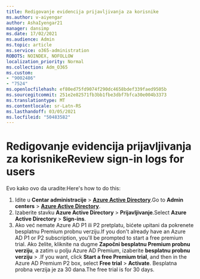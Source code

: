 ```yaml
---
title: Redigovanje evidencija prijavljivanja za korisnike
ms.author: v-aiyengar
author: AshaIyengar21
manager: dansimp
ms.date: 17/02/2021
ms.audience: Admin
ms.topic: article
ms.service: o365-administration
ROBOTS: NOINDEX, NOFOLLOW
localization_priority: Normal
ms.collection: Adm_O365
ms.custom:
- "9002486"
- "7524"
ms.openlocfilehash: ef80ed75fd9074f290dc4658bdef339faed9505b
ms.sourcegitcommit: 251e2e82571fb3bb1fbe3dbf7bfca30e004b3373
ms.translationtype: MT
ms.contentlocale: sr-Latn-RS
ms.lasthandoff: 03/05/2021
ms.locfileid: "50483582"
---
```

# <a name="review-sign-in-logs-for-users"></a><span data-ttu-id="53296-102">Redigovanje evidencija prijavljivanja za korisnike</span><span class="sxs-lookup"><span data-stu-id="53296-102">Review sign-in logs for users</span></span>

<span data-ttu-id="53296-103">Evo kako ovo da uradite:</span><span class="sxs-lookup"><span data-stu-id="53296-103">Here's how to do this:</span></span>

1. <span data-ttu-id="53296-104">Idite u **Centar administracije**  >  **[Azure Active Directory](https://go.microsoft.com/fwlink/p/?linkid=2067268)**.</span><span class="sxs-lookup"><span data-stu-id="53296-104">Go to **Admin centers** > **[Azure Active Directory](https://go.microsoft.com/fwlink/p/?linkid=2067268)**.</span></span>
1. <span data-ttu-id="53296-105">Izaberite stavku **Azure Active Directory**  >  **Prijavljivanje**.</span><span class="sxs-lookup"><span data-stu-id="53296-105">Select **Azure Active Directory** > **Sign-ins**.</span></span>
1. <span data-ttu-id="53296-106">Ako već nemate Azure AD P1 ili P2 pretplatu, bićete upitani da pokrenete besplatnu Premium probnu verziju.</span><span class="sxs-lookup"><span data-stu-id="53296-106">If you don't already have an Azure AD P1 or P2 subscription, you'll be prompted to start a free premium trial.</span></span> <span data-ttu-id="53296-107">Ako želite, kliknite na dugme **Započni besplatnu Premium probnu verziju**, a zatim u polju Azure AD Premium, izaberite **besplatnu probnu verziju**  >  .</span><span class="sxs-lookup"><span data-stu-id="53296-107">If you want, click **Start a free Premium trial**, and then in the Azure AD Premium P2 box, select **Free trial** > **Activate**.</span></span> <span data-ttu-id="53296-108">Besplatna probna verzija je za 30 dana.</span><span class="sxs-lookup"><span data-stu-id="53296-108">The free trial is for 30 days.</span></span>